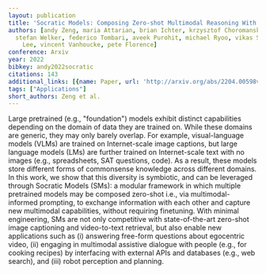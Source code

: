 ```yaml
---
layout: publication
title: 'Socratic Models: Composing Zero-shot Multimodal Reasoning With Language'
authors: [andy Zeng, maria Attarian, brian Ichter, krzysztof Choromanski, adrian Wong,
  stefan Welker, federico Tombari, aveek Purohit, michael Ryoo, vikas Sindhwani, johnny
    Lee, vincent Vanhoucke, pete Florence]
conference: Arxiv
year: 2022
bibkey: andy2022socratic
citations: 143
additional_links: [{name: Paper, url: 'http://arxiv.org/abs/2204.00598v2'}]
tags: ["Applications"]
short_authors: Zeng et al.
---
```

Large pretrained (e.g., "foundation") models exhibit distinct capabilities
depending on the domain of data they are trained on. While these domains are
generic, they may only barely overlap. For example, visual-language models
(VLMs) are trained on Internet-scale image captions, but large language models
(LMs) are further trained on Internet-scale text with no images (e.g.,
spreadsheets, SAT questions, code). As a result, these models store different
forms of commonsense knowledge across different domains. In this work, we show
that this diversity is symbiotic, and can be leveraged through Socratic Models
(SMs): a modular framework in which multiple pretrained models may be composed
zero-shot i.e., via multimodal-informed prompting, to exchange information with
each other and capture new multimodal capabilities, without requiring
finetuning. With minimal engineering, SMs are not only competitive with
state-of-the-art zero-shot image captioning and video-to-text retrieval, but
also enable new applications such as (i) answering free-form questions about
egocentric video, (ii) engaging in multimodal assistive dialogue with people
(e.g., for cooking recipes) by interfacing with external APIs and databases
(e.g., web search), and (iii) robot perception and planning.